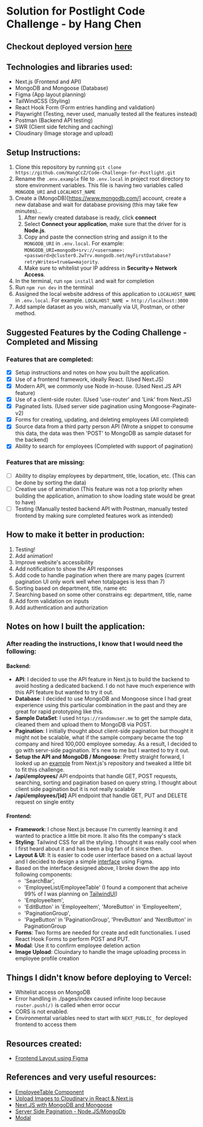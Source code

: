 # Solution for Postlight Code Challenge - by Hang Chen

## Checkout deployed version [here](https://code-challenge-for-postlight.vercel.app)

## Technologies and libraries used:

- Next.js (Frontend and API)
- MongoDB and Mongoose (Database)
- Figma (App layout planning)
- TailWindCSS (Styling)
- React Hook Form (Form entries handling and validation)
- Playwright (Testing, never used, manually tested all the features instead)
- Postman (Backend API testing)
- SWR (Client side fetching and caching)
- Cloudinary (Image storage and upload)

## Setup Instructions:

1. Clone this repository by running `git clone https://github.com/HangCcZ/Code-Challenge-for-Postlight.git`
2. Rename the `.env.example` file to `.env.local` in project root directory to store environment variables. This file is having two variables called `MONGODB_URI` and `LOCALHOST_NAME`
3. Create a (MongoDB)[https://www.mongodb.com/] account, create a new database and wait for database provising (this may take few minutes)...
    1. After newly created database is ready, click **connect**
    2. Select **Connect your application**, make sure that the driver for is **Node.js**. 
    3. Copy and paste the connection string and assign it to the `MONGODB_URI` in `.env.local`. For example: `MONGODB_URI=mongodb+srv://<username>:<password>@cluster0.2w7rv.mongodb.net/myFirstDatabase?retryWrites=true&w=majority`. 
    4. Make sure to whitelist your IP address in **Security-> Network Access**.
5. In the terminal, run `npm install` and wait for completion
6. Run `npm run dev` in the terminal
7. Assigned the local website address of this application to `LOCALHOST_NAME` in `.env.local`. For example. `LOCALHOST_NAME = http://localhost:3000`
8. Add sample dataset as you wish, manually via UI, Postman, or other method.

## Suggested Features by the Coding Challenge - Completed and Missing

### Features that are completed:

- [x] Setup instructions and notes on how you built the application.
- [x] Use of a frontend framework, ideally React. (Used Next.JS)
- [x] Modern API, we commonly use Node in-house. (Used Next.JS API feature)
- [x] Use of a client-side router. (Used 'use-router' and 'Link' from Next.JS)
- [x] Paginated lists. (Used server side pagination using Mongoose-Paginate-v2)
- [x] Forms for creating, updating, and deleting employees (All completed)
- [x] Source data from a third party person API (Wrote a snippet to consume this data, the data was then 'POST' to MongoDB as sample dataset for the backend)
- [x] Ability to search for employees (Completed with support of pagination)

### Features that are missing:

- [ ] Ability to display employees by department, title, location, etc. (This can be done by sorting the data)
- [ ] Creative use of animation (This feature was not a top priority when building the application, animation to show loading state would be great to have)
- [ ] Testing (Manually tested backend API with Postman, manually tested frontend by making sure completed features work as intended)

## How to make it better in production:

1. Testing!
2. Add animation!
3. Improve website's accessibility
4. Add notification to show the API responses
5. Add code to handle pagination when there are many pages (current pagination UI only work well when totalpages is less than 7)
6. Sorting based on department, title, name etc
7. Searching based on some other constrains eg: department, title, name
8. Add form validation on inputs
9. Add authentication and authorization

## Notes on how I built the application:

### After reading the instructions, I know that I would need the following:

#### Backend:

- **API**: I decided to use the API feature in Next.js to build the backend to avoid hosting a dedicated backend. I do not have much experience with this API feature but wanted to try it out.
- **Database**: I decided to use MongoDB and Mongoose since I had great experience using this particular combination in the past and they are great for rapid prototyping like this.
- **Sample DataSet**: I used `https://randomuser.me` to get the sample data, cleaned them and upload them to MongoDB via POST.
- **Pagination**: I initially thought about client-side pagination but thought it might not be scalable, what if the sample company became the top company and hired 100,000 employee someday. As a result, I decided to go with servr-side pagination. It's new to me but I wanted to try it out.
- **Setup the API and MongoDB / Mongoose**: Pretty straight forward, I looked up an [example](<(https://github.com/vercel/next.js/blob/canary/examples/with-mongodb-mongoose/pages/api/pets/index.js)>) from Next.js's repository and tweaked a little bit to fit this challenge.
- **/api/employees/** API endpoints that handle GET, POST requests, searching, sorting and pagination based on query string. I thought about client side pagination but it is not really scalable
- **/api/employees/[id]** API endpoint that handle GET, PUT and DELETE request on single entity

#### Frontend:

- **Framework**: I chose Next.js because I'm currently learning it and wanted to practice a little bit more. It also fits the company's stack
- **Styling**: Tailwind CSS for all the styling. I thought it was really cool when I first heard about it and has been a big fan of it since then.
- **Layout & UI**: It is easier to code user interface based on a actual layout and I decided to design a simple [interface](https://www.figma.com/file/QtY5OKXeMUcxx1cH1uZFhj/Employee-Directory---Postlight?node-id=0%3A1) using Figma.
- Based on the interface designed above, I broke down the app into following components:
  - 'SearchBar',
  - 'EmployeeList/EmployeeTable' (I found a component that acheive 99% of I was planning on [TailwindUI](https://tailwindui.com/components/application-ui/lists/tables))
  - 'EmployeeItem',
  - 'EditButton' in 'EmployeeItem', 'MoreButton' in 'EmployeeItem',
  - 'PaginationGroup',
  - 'PageButton' in 'PaginationGroup', 'PrevButton' and 'NextButton' in PaginationGroup
- **Forms**: Two forms are needed for create and edit functionalies. I used React Hook Forms to perform POST and PUT.
- **Modal**: Use it to confirm employee deletion action
- **Image Upload**: Clouindary to handle the image uploading process in employee profile creation

## Things I didn't know before deploying to Vercel:

- Whitelist access on MongoDB
- Error handling in ./pages/index caused infinite loop because `router.push(/)` is called when error occur
- CORS is not enabled.
- Environmental variables need to start with `NEXT_PUBLIC_` for deployed frontend to access them

## Resources created:

- [Frontend Layout using Figma](https://www.figma.com/file/QtY5OKXeMUcxx1cH1uZFhj/Employee-Directory---Postlight?node-id=0%3A1)

## References and very useful resources:

- [EmployeeTable Component](https://tailwindui.com/components/application-ui/lists/tables)
- [Upload Images to Cloudinary in React & Next.js](https://www.youtube.com/watch?v=7lhUsK-FxYI&ab_channel=ColbyFayock)
- [Next.JS with MongoDB and Mongoose](https://github.com/vercel/next.js/blob/canary/examples/with-mongodb-mongoose/pages/api/pets/index.js)
- [Server Side Pagination - Node.JS/MongoDb](https://www.bezkoder.com/node-js-mongodb-pagination/)
- [Modal](https://www.creative-tim.com/learning-lab/tailwind-starter-kit/documentation/react/modals/regular)
